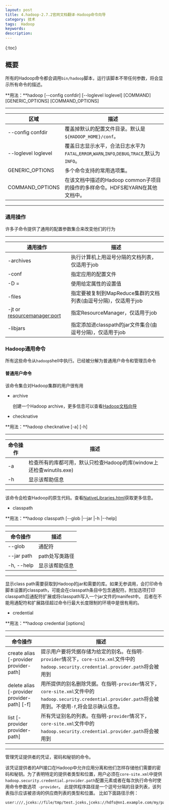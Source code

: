 ```yaml
---
layout: post
title: 4.hadoop-2.7.2官网文档翻译-Hadoop命令向导
category: 技术
tags:  Hadoop
keywords: 
description: 
---
```


{:toc}

## 概要

所有的Hadoop命令都会调用`bin/hadoop`脚本，运行该脚本不带任何参数，将会显示所有命令的描述。

**用法：**hadoop [--config confdir] [--loglevel loglevel] [COMMAND] [GENERIC_OPTIONS] [COMMAND_OPTIONS]

---

|区域|描述|
|--|--|
|--config confdir|覆盖掉默认的配置文件目录。默认是`${HADOOP_HOME}/conf`。|
|--loglevel loglevel|覆盖日志显示水平，合法日志水平为`FATAL`,`ERROR`,`WARN`,`INFO`,`DEBUG`,`TRACE`,默认为`INFO`。|
|GENERIC_OPTIONS|多个命令支持的常用选项集。|
|COMMAND_OPTIONS|在该文档中描述的Hadoop common子项目的操作的多样命令。HDFS和YARN在其他文档中。|

---

### 通用操作

许多子命令提供了通用的配置参数集合来改变他们的行为

---

|通用操作|描述|
|--|--|
|-archives <comma separated list of archives>|执行计算机上用逗号分隔的文档列表，仅适用于job|
|-conf <configuration file>|指定应用的配置文件|
|-D <property>=<value>|使用给定属性的设置值|
|-files <comma separated list of files>|指定要被复制到MapReduce集群的文档列表(由逗号分隔)，仅适用于job|
|-jt <local> or <resourcemanager:port>|指定ResourceManager，仅适用于job|
|-libjars <comma seperated list of jars>|指定添加进classpath的jar文件集合(由逗号分隔)，仅适用于job|

### Hadoop通用命令

所有这些命令从`hadoop`shell中执行。已经被分解为普通用户命令和管理员命令

#### 普通用户命令

该命令集合对Hadoop集群的用户很有用

-	archive

	创建一个Hadoop archive，更多信息可以查看[Hadoop文档向导](sdfds)

- checknative

**用法：**hadoop checknative [-a] [-h]

---


	
|命令操作| 描述|
|----|-----|
|-a|检查所有的库都可用，默认只检查Hadoop的库(window上还检查winutils.exe)|
|-h|显示该帮助信息|

---
	
该命令会检查Hadoop的原生代码。查看[NativeLibraries.html](http://hadoop.apache.org/docs/r2.7.2/hadoop-project-dist/hadoop-common/CommandsManual.html#NativeLibraries.html)获取更多信息。

- classpath

**用法：**hadoop classpath [--glob |--jar <path> |-h |--help]

---

|命令操作| 描述|
|----|-----|
|--glob|通配符|
|--jar path|path处写类路径|
|-h, --help|显示该帮助信息|

---
	
显示class path需要获取到Hadoop的jar和需要的库。如果无参调用，会打印命令脚本设置的classpath，可能会在classpath条目中包含通配符。附加选项打印classpath后通配符扩展或将classpath写入一个jar文件的manifest中。
后者在不能用通配符和扩展路径超过命令行最大长度限制的环境中是很有用的。
	
- credential

**用法：**hadoop credential <subcommand> [options]

---

|命令操作| 描述|
|----|-----|
|create alias [-provider provider-path]|提示用户要将凭据存储为给定的别名。在指明`-provider`情况下，`core-site.xml`文件中的`hadoop.security.credential.provider.path`将会被用到|
|delete alias [-provider provider-path] [-f]|用所提供的别名删除凭据。在指明`-provider`情况下，`core-site.xml`文件中的`hadoop.security.credential.provider.path`将会被用到。不使用`-f`,将会显示确认信息。|
|list [-provider provider-path]|所有凭证别名的列表。在指明`-provider`情况下，`core-site.xml`文件中的`hadoop.security.credential.provider.path`将会被用到|

---
	
管理凭证提供者的凭证，密码和秘钥的命令。

该凭证提供者的API接口在Hadoop中允许应用分离和他们怎样存储他们需要的密码和秘钥。为了表明特定的提供者类型和位置，用户必须在`core-site.xml`中提供`hadoop.security.credential.provider.path`配置元素或者在每次执行命令时使用命令参数选项` -provider`。
此提供程序路径是一个逗号分隔的目录列表，该列表指示应该被咨询的供应商列表的类型和位置。
比如下面路径示例：

```
user:///,jceks://file/tmp/test.jceks,jceks://hdfs@nn1.example.com/my/path/test.jceks
```